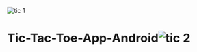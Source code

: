 ![tic 1](https://user-images.githubusercontent.com/84902982/130417505-9d8b5189-558a-4b35-bf1a-664865616f7a.jpg)
# Tic-Tac-Toe-App-Android![tic 2](https://user-images.githubusercontent.com/84902982/130417721-5422d95f-ef96-44f4-b347-bacfa24d3afa.jpg)

